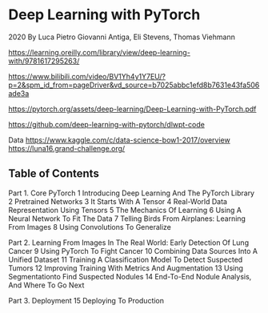 # Deep Learning with PyTorch

2020 By Luca Pietro Giovanni Antiga, Eli Stevens, Thomas Viehmann

https://learning.oreilly.com/library/view/deep-learning-with/9781617295263/

https://www.bilibili.com/video/BV1Yh4y1Y7EU/?p=2&spm_id_from=pageDriver&vd_source=b7025abbc1efd8b7631e43fa506ade3a

https://pytorch.org/assets/deep-learning/Deep-Learning-with-PyTorch.pdf

https://github.com/deep-learning-with-pytorch/dlwpt-code

Data
https://www.kaggle.com/c/data-science-bow1-2017/overview
https://luna16.grand-challenge.org/

## Table of Contents
Part 1. Core PyTorch
1 Introducing Deep Learning And The PyTorch Library
2 Pretrained Networks
3 It Starts With A Tensor
4 Real-World Data Representation Using Tensors
5 The Mechanics Of Learning
6 Using A Neural Network To Fit The Data
7 Telling Birds From Airplanes: Learning From Images
8 Using Convolutions To Generalize

Part 2. Learning From Images In The Real World: Early Detection Of Lung Cancer
9 Using PyTorch To Fight Cancer
10 Combining Data Sources Into A Unified Dataset
11 Training A Classification Model To Detect Suspected Tumors
12 Improving Training With Metrics And Augmentation
13 Using Segmentationto Find Suspected Nodules
14 End-To-End Nodule Analysis, And Where To Go Next

Part 3. Deployment
15 Deploying To Production
